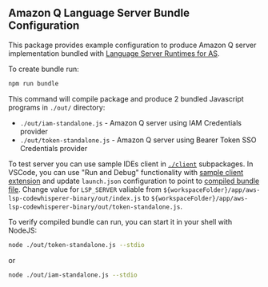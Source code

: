 ## Amazon Q Language Server Bundle Configuration

This package provides example configuration to produce Amazon Q server implementation bundled with [Language Server Runtimes for AS](https://github.com/aws/language-server-runtimes).

To create bundle run:
```bash
npm run bundle
```

This command will compile package and produce 2 bundled Javascript programs in `./out/` directory: 
- `./out/iam-standalone.js` - Amazon Q server using IAM Credentials provider
- `./out/token-standalone.js` - Amazon Q server using Bearer Token SSO Credentials provider

To test server you can use sample IDEs client in [`./client`](../../client) subpackages. In VSCode, you can use "Run and Debug" functionality with [sample client extension](../../CONTRIBUTING.md#with-minimal-vscode-client) and update `launch.json` configuration to point to [compiled bundle file](../../.vscode/launch.json#L60). Change value for `LSP_SERVER` valiable from `${workspaceFolder}/app/aws-lsp-codewhisperer-binary/out/index.js` to `${workspaceFolder}/app/aws-lsp-codewhisperer-binary/out/token-standalone.js`.

To verify compiled bundle can run, you can start it in your shell with NodeJS:

```bash
node ./out/token-standalone.js --stdio
```

or

```bash
node ./out/iam-standalone.js --stdio
```